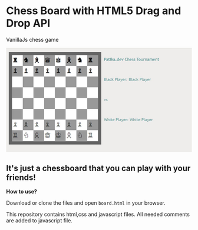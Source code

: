 # Chess Board with HTML5 Drag and Drop API

VanillaJs chess game

![alt text](https://raw.githubusercontent.com/Kodluyoruz-NodeJs-Bootcamp/week1-omerization/master/board.jpg?token=AHYJXP3TTYCJSNSAZQRZ6A3B2MFA4)

## It's just a chessboard that you can play with your friends!

**How to use?**

Download or clone the files and open `board.html` in your browser.

This repository contains html,css and javascript files. All needed comments are added to javascript file.

